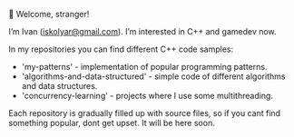 👋 Welcome, stranger!

I’m Ivan (iskolyar@gmail.com). I’m interested in C++ and gamedev now.

In my repositories you can find different C++ code samples:
- 'my-patterns' - implementation of popular programming patterns.
- 'algorithms-and-data-structured' - simple code of different algorithms and data structures.
- 'concurrency-learning' - projects where I use some multithreading.

Each repository is gradually filled up with source files, so if you cant find something popular, dont get upset. It will be here soon.

<!---
ivan-mitrich/ivan-mitrich is a ✨ special ✨ repository because its `README.md` (this file) appears on your GitHub profile.
You can click the Preview link to take a look at your changes.
--->
